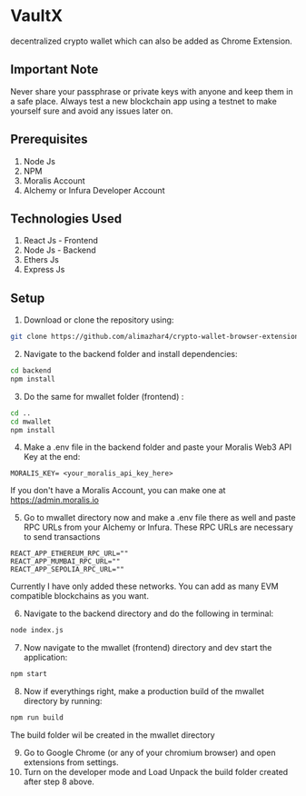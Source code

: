 # VaultX
decentralized crypto wallet which can also be added as Chrome Extension.

## Important Note
Never share your passphrase or private keys with anyone and keep them in a safe place. Always test a new blockchain app using a testnet to make yourself sure and avoid any issues later on. 


## Prerequisites
1) Node Js
2) NPM
3) Moralis Account
4) Alchemy or Infura Developer Account

## Technologies Used
1) React Js - Frontend
2) Node Js - Backend
3) Ethers Js
4) Express Js

## Setup
1) Download or clone the repository using:
```sh
git clone https://github.com/alimazhar4/crypto-wallet-browser-extension.git
```
2) Navigate to the backend folder and install dependencies:
```sh
cd backend
npm install
```
3) Do the same for mwallet folder (frontend) :
```sh
cd ..
cd mwallet
npm install
```
4) Make a .env file in the backend folder and paste your Moralis Web3 API Key at the end:
```env
MORALIS_KEY= <your_moralis_api_key_here>
```
<p>   If you don't have a Moralis Account, you can make one at <a href="https://admin.moralis.io/settings" target="_blank">https://admin.moralis.io</a></p>

5) Go to mwallet directory now and make a .env file there as well and paste RPC URLs from your Alchemy or Infura. These RPC URLs are necessary to send transactions
```env
REACT_APP_ETHEREUM_RPC_URL=""
REACT_APP_MUMBAI_RPC_URL=""
REACT_APP_SEPOLIA_RPC_URL="" 
```
Currently I have only added these networks. You can add as many EVM compatible blockchains as you want.


6) Navigate to the backend directory and do the following in terminal:
```sh
node index.js
```
7) Now navigate to the mwallet (frontend) directory and dev start the application:
```sh
npm start
```
8) Now if everythings right, make a production build of the mwallet directory by running:
```sh
npm run build
```
The build folder wil be created in the mwallet directory

9) Go to Google Chrome (or any of your chromium browser) and open extensions from settings.
10) Turn on the developer mode and Load Unpack the build folder created after step 8 above.




